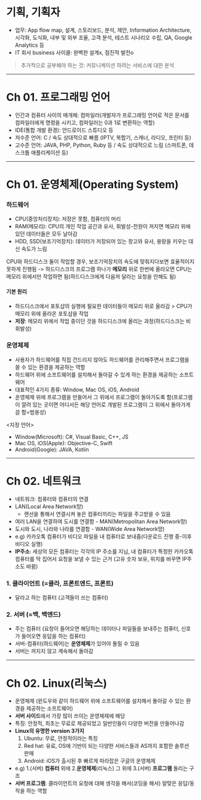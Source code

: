 # 기획, 기획자
- 업무: App flow map, 설계, 스토리보드, 분석, 제안, Information Architecture, 시각화, 도식화, 내부 및 외부 조율, 고객 분석, 테스트 시나리오 수립, QA, Google Analytics 등
- IT 회사 business 사이클: 완벽한 설계x, 점진적 발전o

>추가적으로 공부해야 하는 것:
커뮤니케이션 하려는 서비스에 대한 분석

---
# Ch 01. 프로그래밍 언어
- 인간과 컴퓨터 사이의 매개체: 컴파일러(개발자가 프로그래밍 언어로 적은 문서를 컴파일러에게 명령을 시키고, 컴파일러는 0과 1로 변환하는 역할)
- IDE(통합 개발 환경): 안드로이드 스튜디오 등
- 저수준 언어: C / 속도 상대적으로 빠름 (IPTV, 복합기, 스캐너, 라디오, 프린터 등)
- 고수준 언어: JAVA, PHP, Python, Ruby 등 / 속도 상대적으로 느림 (스마트폰, 데스크톱 애플리케이션 등)
---
# Ch 01. 운영체제(Operating System)
### 하드웨어
- CPU(중앙처리장치): 저장은 못함, 컴퓨터의 머리
- RAM(메모리): CPU의 개인 작업 공간과 유사, 휘발성-전원이 꺼지면 메모리 위에 있던 데이터들은 모두 날아감
- HDD, SSD(보조기억장치): 데이터가 저장되어 있는 창고와 유사, 용랑을 키우는 대신 속도가 느림 

CPU와 하드디스크 둘이 작업할 경우, 보조기억장치의 속도에 맞춰지다보면 효율적이지 못하게 진행됨
-> 하드디스크의 프로그램 하나가 **메모리** 위로 한번에 올라오면 CPU는 메모리 위에서만 작업하면 됨(하드디스크에게 다음꺼 달라는 요청을 안해도 됨)

#### 기본 원리
- 하드디스크에서 포토샵의 실행에 필요한 데이터들이 메모리 위로 올라감 > CPU가 메모리 위에 올라온 포토샵을 작업
- **저장**: 메모리 위에서 작업 중이던 것을 하드디스크에 올리는 과정(하드디스크는 비휘발성)

### 운영체제
- 사용자가 하드웨어를 직접 건드리지 않아도 하드웨어를 관리해주면서 프로그램을 쓸 수 있는 환경을 제공하는 역할
- 하드웨어 위에 소프트웨어를 설치해서 돌아갈 수 있게 하는 환경을 제공하는 소프트웨어
- 대표적인 4가지 종류: Window, Mac OS, iOS, Android </br>
- 운영체제 위에 프로그램을 만들어서 그 위에서 프로그램이 돌아가도록 함(프로그램이 깔려 있는 곳이면 어디서든 해당 언어로 개발된 프로그램이 그 위에서 돌아가게끔 함=범용성)

<지정 언어>
- Window(Microsoft): C#, Visual Basic, C++, JS
- Mac OS, iOS(Apple): Objective-C, Swift 
- Android(Google): JAVA, Kotlin
---
# Ch 02. 네트워크
- 네트워크: 컴퓨터와 컴퓨터의 연결
- LAN(Local Area Network망)
  - 랜선을 통해서 연결시켜 놓은 컴퓨터끼리는 파일을 주고받을 수 있음
- 여러 LAN을 연결하여 도시를 연결함 - MAN(Metropolitan Area Network망)
- 도시와 도시, 나라와 나라를 연결함 - WAN(Wide Area Network망)
- e.g) 카카오톡 컴퓨터가 비디오 파일을 내 컴퓨터로 보내줌(다운로드 진행 중-이후 비디오 실행)
- **IP주소**: 세상의 모든 컴퓨터는 각각의 IP 주소를 지님, 내 컴퓨터가 특정한 카카오톡 컴퓨터를 딱 집어서 요청을 보낼 수 있는 근거 (고유 숫자 보유, 위치를 바꾸면 IP주소도 바뀜)

### 1. 클라이언트 (=클라, 프론트엔드, 프론트)
- 달라고 하는 컴퓨터 (고객들이 쓰는 컴퓨터)

### 2. 서버 (=백, 백엔드)
- 주는 컴퓨터 (요청이 들어오면 해당하는 데이터나 파일들을 보내주는 컴퓨터, 신호가 들어오면 응답을 하는 컴퓨터)
- 서버-컴퓨터(하드웨어)는 **운영체제**가 있어야 돌릴 수 있음
- 서버는 꺼지지 않고 계속해서 돌아감
---
# Ch 02. Linux(리눅스)
- 운영체제 (윈도우와 같이 하드웨어 위에 소프트웨어를 설치해서 돌아갈 수 있는 환경을 제공하는 소프트웨어)
- **서버 사이드**에서 가장 많이 쓰이는 운영체제에 해당
- 특징: 안정적, 최초는 무료로 제공되었고 일반인들이 다양한 버전을 만들어나감
- **Linux의 유명한 version 3가지**
  1) Ubuntu: 무료, 안정적이라는 특징
  2) Red hat: 유료, OS에 기반이 되는 다양한 서비스들과 AS까지 포함한 솔루션 판매
  3) Android: iOS가 출시된 후 빠르게 따라잡은 구글의 운영체제
- e.g) 1.(서버) **컴퓨터** 위에 2.**운영체제**(리눅스) 그 위에 3.(서버) **프로그램** 돌리는 구조
- **서버 프로그램**: 클라이언트의 요청에 대해 생각을 해서(코딩을 해서) 알맞은 응답/동작을 하는 역할